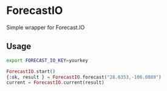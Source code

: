 ForecastIO
==========

Simple wrapper for Forecast.IO


## Usage

```bash
export FORECAST_IO_KEY=yourkey
```

```elixir
ForecastIO.start()
{:ok, result } = ForecastIO.forecast("28.6353,-106.0889")
current = ForecastIO.current(result)
```
